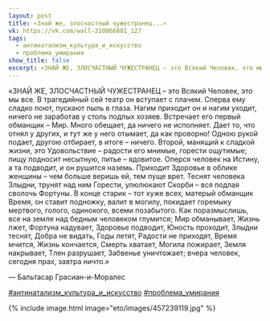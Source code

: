 ```yaml
---
layout: post
title: «Знай же, злосчастный чужестранец...»
vk: https://vk.com/wall-210066881_127
tags:
  - антинатализм_культура_и_искусство
  - проблема_умирания
show_title: false
excerpt: «ЗНАЙ ЖЕ, ЗЛОСЧАСТНЫЙ ЧУЖЕСТРАНЕЦ – это Всякий Человек, это мы все. В трагедийный сей театр он вступает с плачем. Сперва ему сладко поют, пускают пыль в глаза. Нагим приходит он и нагим уходит, ничего не заработав у столь подлых хозяев. Встречает его первый обманщик – Мир. Много обещает, да ничего не исполняет. Дает то, что отнял у других, и тут же у него отымает, да как проворно! Одною рукой подает, другою отбирает, в итоге – ничего. ...
---
```

«ЗНАЙ ЖЕ, ЗЛОСЧАСТНЫЙ ЧУЖЕСТРАНЕЦ – это Всякий Человек, это мы все. В трагедийный сей театр он вступает с плачем. Сперва ему сладко поют, пускают пыль в глаза. Нагим приходит он и нагим уходит, ничего не заработав у столь подлых хозяев. Встречает его первый обманщик – Мир. Много обещает, да ничего не исполняет. Дает то, что отнял у других, и тут же у него отымает, да как проворно! Одною рукой подает, другою отбирает, в итоге – ничего. Второй, манящий к сладкой жизни, это Удовольствие – радости его мнимые, горести ощутимые; пищу подносит несытную, питье – ядовитое. Оперся человек на Истину, а та подводит, и он рушится наземь. Приходит Здоровье в облике женщины – чем больше веришь ей, тем пуще врет. Теснят человека Злыдни, трунят над ним Горести, улюлюкают Скорби – вся подлая сволочь Фортуны. В конце старик – тот хуже всех, матерый обманщик Время, он ставит подножку, валит в могилу, покидает горемыку мертвого, голого, одинокого, всеми позабытого. Как поразмыслишь, все на земле над бедным человеком глумится; Мир обманывает, Жизнь лжет, Фортуна надувает, Здоровье подводит, Юность проходит, Злыдни теснят, Добра не видать, Годы летят, Радости не приходят, Время мчится, Жизнь кончается, Смерть хватает, Могила пожирает, Земля накрывает, Тлен разрушает, Забвенье уничтожает; вчера человек, сегодня прах, завтра ничто.»

— Бальтасар Грасиан-и-Моралес

[#антинатализм_культура_и_искусство](poisk.html#антинатализм_культура_и_искусство) [#проблема_умирания](poisk.html#проблема_умирания)

{% include image.html image="eto/images/457239119.jpg" %}